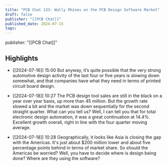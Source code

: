 ```yaml
---
title: "PCB Chat 133: Wally Rhines on the PCB Design Software Market"
draft: false
publisher: "[[PCB Chat]]"
published_date: 2024-07-15
tags:
---
```

publisher: "[[PCB Chat]]"


## Highlights
* [[2024-07-16]] 15:00  But anyway, it’s quite possible that the very strong automotive design activity of the last four or five years is slowing down somewhat, and that companies have what they need in terms of printed circuit board design.

* [[2024-07-18]] 10:27  The PCB design tool sales are still in the black on a year over year basis, up more than 45 million. But the growth rate slowed a bit and the market was down sequentially for the second straight quarter. What can you tell us? Well, I can tell you that for total electronic design automation, it was a great continuation at 14.4%. Excellent growth overall, right in line with the four quarter moving average.

* [[2024-07-18]] 10:28  Geographically, it looks like Asia is closing the gap with the Americas. It's just about $200 million lower and about five percentage points behind in terms of market share. So should the Americas be worried? Well, you have to decide where is design being done? Where are they using the software?

